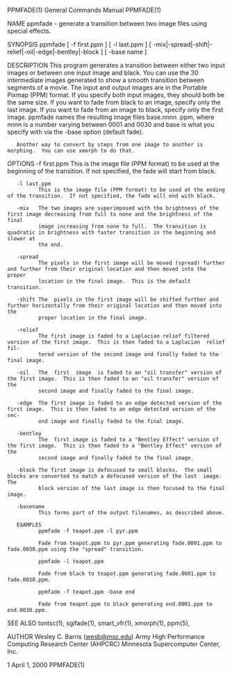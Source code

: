 PPMFADE(1)                                                    General Commands Manual                                                   PPMFADE(1)

NAME
       ppmfade - generate a transition between two image files using special effects.

SYNOPSIS
       ppmfade [ -f first.ppm ] [ -l last.ppm ] [ -mix|-spread|-shift|-relief|-oil|-edge|-bentley|-block ] [ -base name ]

DESCRIPTION
       This  program generates a transition between either two input images or between one input image and black.  You can use the 30 intermediate
       images generated to show a smooth transition between segments of a movie.  The input and output images are in  the  Portable  Pixmap  (PPM)
       format.  If you specify both input images, they should both be the same size.  If you want to fade from black to an image, specify only the
       last image.  If you want to fade from an image to black, specify only the first image.  ppmfade names the resulting image  files  base.nnnn
       .ppm, where nnnn is a number varying between 0001 and 0030 and base is what you specify with via the -base option (default fade).

       Another way to convert by steps from one image to another is morphing.  You can use xmorph to do that.

OPTIONS
       -f first.ppm
              This  is  the  image  file  (PPM  format) to be used at the beginning of the transition.  If not specified, the fade will start from
              black.

       -l last.ppm
              This is the image file (PPM format) to be used at the ending of the transition.  If not specified, the fade will end with black.

       -mix   The two images are superimposed with the brightness of the first image decreasing from full to none and the brightness of the  final
              image increasing from none to full.  The transition is quadratic in brightness with faster transition in the beginning and slower at
              the end.

       -spread
              The pixels in the first image will be moved (spread) further and further from their original location and then moved into the proper
              location in the final image.  This is the default transition.

       -shift The  pixels in the first image will be shifted further and further horizontally from their original location and then moved into the
              proper location in the final image.

       -relief
              The first image is faded to a Laplacian relief filtered version of the first image.  This is then faded to a Laplacian  relief  fil‐
              tered version of the second image and finally faded to the final image.

       -oil   The  first  image  is faded to an "oil transfer" version of the first image.  This is then faded to an "oil transfer" version of the
              second image and finally faded to the final image.

       -edge  The first image is faded to an edge detected version of the first image.  This is then faded to an edge detected version of the sec‐
              ond image and finally faded to the final image.

       -bentley
              The  first image is faded to a "Bentley Effect" version of the first image.  This is then faded to a "Bentley Effect" version of the
              second image and finally faded to the final image.

       -block The first image is defocused to small blocks.  The small blocks are converted to match a defocused version of the last  image.   The
              block version of the last image is then focused to the final image.

       -basename
              This forms part of the output filenames, as described above.

       EXAMPLES
              ppmfade -f teapot.ppm -l pyr.ppm

              Fade from teapot.ppm to pyr.ppm generating fade.0001.ppm to fade.0030.ppm using the "spread" transition.

              ppmfade -l teapot.ppm

              Fade from black to teapot.ppm generating fade.0001.ppm to fade.0030.ppm.

              ppmfade -f teapot.ppm -base end

              Fade from teapot.ppm to black generating end.0001.ppm to end.0030.ppm.

SEE ALSO
       tontsc(1), sgifade(1), smart_vfr(1), xmorph(1), ppm(5),

AUTHOR
       Wesley C. Barris (wesb@msc.edu)
       Army High Performance Computing Research Center (AHPCRC)
       Minnesota Supercomputer Center, Inc.

1                                                                  April 1, 2000                                                        PPMFADE(1)
